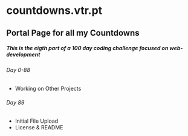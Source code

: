 # countdowns.vtr.pt
## Portal Page for all my Countdowns

##### This is the eigth part of a 100 day coding challenge focused on web-development

###### Day 0-88
- Working on Other Projects

###### Day 89
- Initial File Upload
- License & README